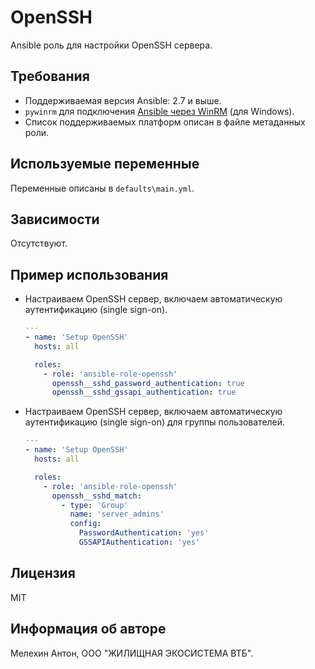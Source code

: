 OpenSSH
=======

Ansible роль для настройки OpenSSH сервера.

Требования
----------

- Поддерживаемая версия Ansible: 2.7 и выше.
- `pywinrm` для подключения [Ansible через WinRM](https://docs.ansible.com/ansible/latest/user_guide/windows_winrm.html) (для Windows).
- Список поддерживаемых платформ описан в файле метаданных роли.

Используемые переменные
-----------------------

Переменные описаны в `defaults\main.yml`.

Зависимости
-----------

Отсутствуют.

Пример использования
--------------------

- Настраиваем OpenSSH сервер, включаем автоматическую аутентификацию (single sign-on).

  ```yaml
  ---
  - name: 'Setup OpenSSH'
    hosts: all

    roles:
      - role: 'ansible-role-openssh'
        openssh__sshd_password_authentication: true
        openssh__sshd_gssapi_authentication: true
  ```

- Настраиваем OpenSSH сервер, включаем автоматическую аутентификацию (single sign-on) для группы пользователей.

  ```yaml
  ---
  - name: 'Setup OpenSSH'
    hosts: all

    roles:
      - role: 'ansible-role-openssh'
        openssh__sshd_match:
          - type: 'Group'
            name: 'server_admins'
            config:
              PasswordAuthentication: 'yes'
              GSSAPIAuthentication: 'yes'
  ```

Лицензия
--------

MIT

Информация об авторе
--------------------

Мелехин Антон, ООО "ЖИЛИЩНАЯ ЭКОСИСТЕМА ВТБ".
